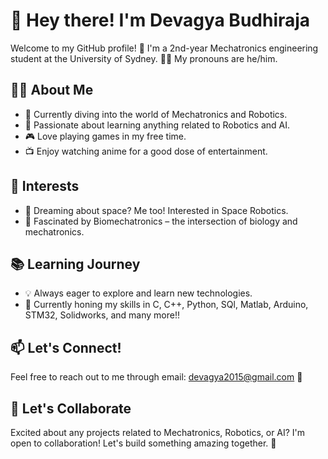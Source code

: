 # 👋 Hey there! I'm Devagya Budhiraja

Welcome to my GitHub profile! 🚀 I'm a 2nd-year Mechatronics engineering student at the University of Sydney. 👨‍🎓 My pronouns are he/him.

## 👨‍💻 About Me

- 🔧 Currently diving into the world of Mechatronics and Robotics.
- 🤖 Passionate about learning anything related to Robotics and AI.
- 🎮 Love playing games in my free time.
- 📺 Enjoy watching anime for a good dose of entertainment.

## 🌌 Interests

- 🚀 Dreaming about space? Me too! Interested in Space Robotics.
- 🦾 Fascinated by Biomechatronics – the intersection of biology and mechatronics.

## 📚 Learning Journey

- 💡 Always eager to explore and learn new technologies.
- 📖 Currently honing my skills in C, C++, Python, SQl, Matlab, Arduino, STM32, Solidworks, and many more!!

## 📫 Let's Connect!

Feel free to reach out to me through email: [devagya2015@gmail.com](mailto:devagya2015@gmail.com) 📧

## 🤝 Let's Collaborate

Excited about any projects related to Mechatronics, Robotics, or AI? I'm open to collaboration! Let's build something amazing together. 🚀

<!---
Devagya-Budhiraja/Devagya-Budhiraja is a ✨ special ✨ repository because its `README.md` (this file) appears on your GitHub profile.
You can click the Preview link to take a look at your changes.
--->
